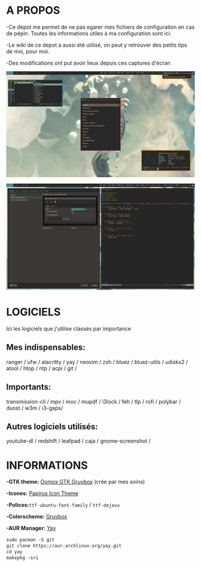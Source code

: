 # A PROPOS
-Ce depot me permet de ne pas egarer mes fichiers de configuration en cas de pépin.
Toutes les informations utiles à ma configuration sont ici.

-Le wiki de ce depot a aussi été utilisé, on peut y retrouver des petits tips de moi, pour moi.

-Des modifications ont put avoir lieux depuis ces captures d'écran

![Screenshot-1](/Screenshot/screenshot-1.png)

![Screenshot-2](/Screenshot/screenshot-2.png)

# LOGICIELS
Ici les logiciels que j'utilise classés par importance

## Mes indispensables:
ranger / ufw / alacritty / yay / neovim / zsh / bluez / bluez-utils / udisks2 / atool / htop / ntp / acpi / git /

## Importants:
transmission-cli / mpv / moc / mupdf / i3lock / feh / tlp / rofi / polybar / dunst / w3m / i3-gaps/

## Autres logiciels utilisés:
youtube-dl / redshift / leafpad / caja / gnome-screenshot /

# INFORMATIONS
**-GTK theme:** [Oomox GTK Gruvbox](https://github.com/Kani-dev/oomox-gtk-gruvbox) (crée par mes soins)

**-Icones:** [Papirus Icon Theme](https://github.com/PapirusDevelopmentTeam/papirus-icon-theme/) 

**-Polices:**`ttf-ubuntu-font-family` / `ttf-dejavu`

**-Colorscheme:** [Gruvbox](https://github.com/morhetz/gruvbox-contrib)

**-AUR Manager:** [Yay](https://github.com/Jguer/yay)
```
sudo pacman -S git
git clone https://aur.archlinux.org/yay.git
cd yay
makepkg -sri
```
